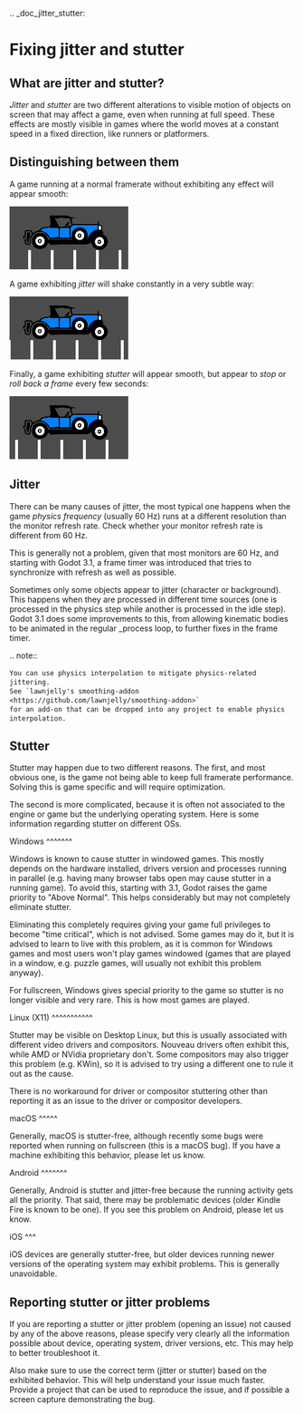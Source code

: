 .. _doc_jitter_stutter:

Fixing jitter and stutter
=========================

What are jitter and stutter?
----------------------------

*Jitter* and *stutter* are two different alterations to visible motion of objects on screen that may affect a game,
even when running at full speed. These effects are mostly visible in games where the world moves at a constant speed
in a fixed direction, like runners or platformers.

Distinguishing between them
---------------------------

A game running at a normal framerate without exhibiting any effect will appear smooth:

![](img/motion_normal.gif)

A game exhibiting *jitter* will shake constantly in a very subtle way:

![](img/motion_jitter.gif)

Finally, a game exhibiting *stutter* will appear smooth, but appear to *stop* or *roll back a frame* every few seconds:

![](img/motion_stutter.gif)


Jitter
------

There can be many causes of jitter, the most typical one happens when the game *physics frequency* (usually 60 Hz) runs
at a different resolution than the monitor refresh rate. Check whether your monitor refresh rate is different from 60 Hz.

This is generally not a problem, given that most monitors are 60 Hz, and
starting with Godot 3.1, a frame timer was introduced that tries to synchronize with refresh as well as possible.

Sometimes only some objects appear to jitter (character or background). This happens when they are processed in different
time sources (one is processed in the physics step while another is processed in the idle step). Godot 3.1 does some
improvements to this, from allowing kinematic bodies to be animated in the regular _process loop, to further fixes in the
frame timer.

.. note::

    You can use physics interpolation to mitigate physics-related jittering.
    See `lawnjelly's smoothing-addon <https://github.com/lawnjelly/smoothing-addon>`
    for an add-on that can be dropped into any project to enable physics interpolation.

Stutter
-------

Stutter may happen due to two different reasons. The first, and most obvious one, is the game not being able to keep full
framerate performance. Solving this is game specific and will require optimization.

The second is more complicated, because it is often not associated to the engine or game but the underlying operating system.
Here is some information regarding stutter on different OSs.

Windows
^^^^^^^

Windows is known to cause stutter in windowed games. This mostly depends on the hardware installed, drivers version and
processes running in parallel (e.g. having many browser tabs open may cause stutter in a running game). To avoid this,
starting with 3.1, Godot raises the game priority to "Above Normal". This helps considerably but may not completely eliminate
stutter.

Eliminating this completely requires giving your game full privileges to become "time critical", which is not advised.
Some games may do it, but it is advised to learn to live with this problem, as it is common for Windows games and most users
won't play games windowed (games that are played in a window, e.g. puzzle games, will usually not exhibit this problem anyway).

For fullscreen, Windows gives special priority to the game so stutter is no longer visible and very rare.
This is how most games are played.

Linux (X11)
^^^^^^^^^^^

Stutter may be visible on Desktop Linux, but this is usually associated with different video drivers and compositors.
Nouveau drivers often exhibit this, while AMD or NVidia proprietary don't. Some compositors may also trigger this problem
(e.g. KWin), so it is advised to try using a different one to rule it out as the cause.

There is no workaround for driver or compositor stuttering other than reporting it as an issue to the driver or compositor
developers.

macOS
^^^^^

Generally, macOS is stutter-free, although recently some bugs were reported when running on fullscreen (this is a macOS bug).
If you have a machine exhibiting this behavior, please let us know.

Android
^^^^^^^

Generally, Android is stutter and jitter-free because the running activity gets all the priority. That said, there may be
problematic devices (older Kindle Fire is known to be one). If you see this problem on Android, please let us know.

iOS
^^^

iOS devices are generally stutter-free, but older devices running newer versions of the operating system may exhibit problems.
This is generally unavoidable.

Reporting stutter or jitter problems
------------------------------------

If you are reporting a stutter or jitter problem (opening an issue) not caused by any of the above reasons, please specify very
clearly all the information possible about device, operating system, driver versions, etc. This may help to better troubleshoot it.

Also make sure to use the correct term (jitter or stutter) based on the exhibited behavior. This will help understand your issue much faster.
Provide a project that can be used to reproduce the issue, and if possible a screen capture demonstrating the bug.
